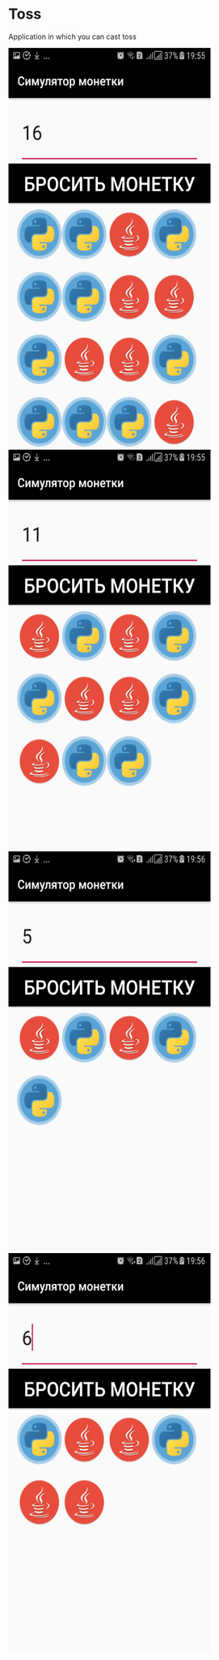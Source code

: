 # Toss
Application in which you can cast toss

<img src="screenshots/Screenshot_20200201-195552.jpg" width="400" height="790"><img src="screenshots/Screenshot_20200201-195600.jpg" width="400" height="790">
<img src="screenshots/Screenshot_20200201-195607.jpg" width="400" height="790"><img src="screenshots/Screenshot_20200201-195619.jpg" width="400" height="790">

